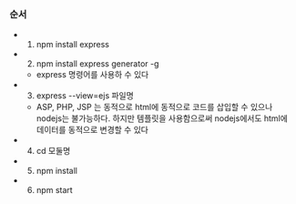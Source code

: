 
 ### 순서
- 1. npm install express
- 2. npm install express generator -g
    - express 명령어를 사용하 수 있다
- 3. express --view=ejs 파일명
    - ASP, PHP, JSP 는 동적으로 html에 동적으로 코드를 삽입할 수 있으나 nodejs는 불가능하다. 하지만 템플릿을 사용함으로써 nodejs에서도 html에 데이터를 동적으로 변경할 수 있다
- 4. cd 모둘명
- 5. npm install
- 6. npm start


